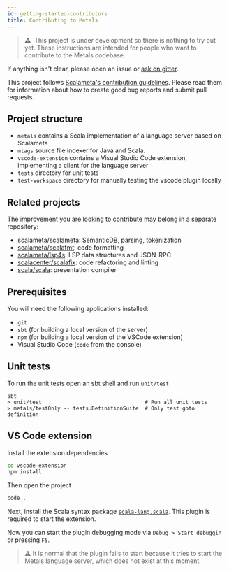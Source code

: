 ```yaml
---
id: getting-started-contributors
title: Contributing to Metals
---
```


> ⚠ ️ This project is under development so there is nothing to try out yet.
> These instructions are intended for people who want to contribute to the
> Metals codebase.

If anything isn't clear, please open an issue or
[ask on gitter](https://gitter.im/scalameta/metals).

This project follows
[Scalameta's contribution guidelines](https://github.com/scalameta/scalameta/blob/master/CONTRIBUTING.md).
Please read them for information about how to create good bug reports and submit
pull requests.

## Project structure

- `metals` contains a Scala implementation of a language server based on
  Scalameta
- `mtags` source file indexer for Java and Scala.
- `vscode-extension` contains a Visual Studio Code extension, implementing a
  client for the language server
- `tests` directory for unit tests
- `test-workspace` directory for manually testing the vscode plugin locally

## Related projects

The improvement you are looking to contribute may belong in a separate
repository:

- [scalameta/scalameta](https://github.com/scalameta/scalameta/): SemanticDB,
  parsing, tokenization
- [scalameta/scalafmt](https://github.com/scalameta/scalafmt/): code formatting
- [scalameta/lsp4s](https://github.com/scalameta/lsp4s/): LSP data structures
  and JSON-RPC
- [scalacenter/scalafix](https://github.com/scalacenter/scalafix/): code
  refactoring and linting
- [scala/scala](https://github.com/scala/scala/): presentation compiler

## Prerequisites

You will need the following applications installed:

- `git`
- `sbt` (for building a local version of the server)
- `npm` (for building a local version of the VSCode extension)
- Visual Studio Code (`code` from the console)

## Unit tests

To run the unit tests open an sbt shell and run `unit/test`

```
sbt
> unit/test                                 # Run all unit tests
> metals/testOnly -- tests.DefinitionSuite  # Only test goto definition
```

## VS Code extension

Install the extension dependencies

```sh
cd vscode-extension
npm install
```

Then open the project

```sh
code .
```

Next, install the Scala syntax package
[`scala-lang.scala`](https://marketplace.visualstudio.com/items?itemName=scala-lang.scala).
This plugin is required to start the extension.

Now you can start the plugin debugging mode via `Debug > Start debuggin` or
pressing `F5`.

> ⚠ It is normal that the plugin fails to start because it tries to start the
> Metals language server, which does not exist at this moment.
